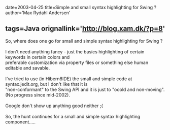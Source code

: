 date=2003-04-25
title=Simple and small syntax highlighting for Swing ?
author='Max Rydahl Andersen'

tags=Java 
orignallink='http://blog.xam.dk/?p=8'
---
<div><p>So, where does one go for small and simple syntax highlighting for Swing ? <br><br>
I don't need anything fancy - just the basics highlighting of certain keywords in certain colors and <br>
preferable customization via property files or something else human editable and savable.<br><br>
I've tried to use (in Hibern8IDE) the small and simple code at syntax.jedit.org, but I don't like that it is <br>
"non-conformant" to the Swing API and it is just to "ooold and non-moving". (No progress since mid-2002).<br><br>
Google don't show up anything good neither ;(<br><br>
So, the hunt continues for a small and simple syntax highlighting component.....</p></div>
